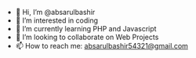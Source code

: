 - 👋 Hi, I’m @absarulbashir
- 👀 I’m interested in coding
- 🌱 I’m currently learning PHP and Javascript
- 💞️ I’m looking to collaborate on Web Projects
- 📫 How to reach me: absarulbashir54321@gmail.com 

